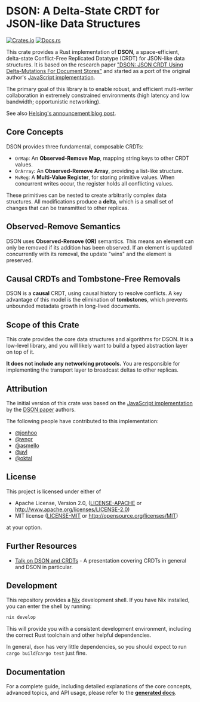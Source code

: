 # DSON: A Delta-State CRDT for JSON-like Data Structures

[![Crates.io](https://img.shields.io/crates/v/dson.svg)](https://crates.io/crates/dson)
[![Docs.rs](https://docs.rs/dson/badge.svg)](https://docs.rs/dson)

This crate provides a Rust implementation of **DSON**, a space-efficient, delta-state Conflict-Free Replicated Datatype (CRDT) for JSON-like data structures. It is based on the research paper ["DSON: JSON CRDT Using Delta-Mutations For Document Stores"][dson-paper] and started as a port of the original author's [JavaScript implementation][js-impl].

The primary goal of this library is to enable robust, and efficient
multi-writer collaboration in extremely constrained environments (high
latency and low bandwidth; opportunistic networking).

See also [Helsing's announcement blog post][blog-post].


[dson-paper]: https://dl.acm.org/doi/10.14778/3510397.3510403
[js-impl]: https://github.com/crdt-ibm-research/json-delta-crdt
[blog-post]: https://blog.helsing.ai/dson-a-delta-state-crdt-for-resilient-peer-to-peer-communication-7823349a042c

## Core Concepts

DSON provides three fundamental, composable CRDTs:

- `OrMap`: An **Observed-Remove Map**, mapping string keys to other CRDT values.
- `OrArray`: An **Observed-Remove Array**, providing a list-like structure.
- `MvReg`: A **Multi-Value Register**, for storing primitive values. When
           concurrent writes occur, the register holds all conflicting values.

These primitives can be nested to create arbitrarily complex data structures.
All modifications produce a **delta**, which is a small set of changes that can
be transmitted to other replicas.

## Observed-Remove Semantics

DSON uses **Observed-Remove (OR)** semantics. This means an element can only be
removed if its addition has been observed. If an element is updated concurrently
with its removal, the update "wins" and the element is preserved.

## Causal CRDTs and Tombstone-Free Removals

DSON is a **causal** CRDT, using causal history to resolve conflicts. A key
advantage of this model is the elimination of **tombstones**, which prevents
unbounded metadata growth in long-lived documents.

## Scope of this Crate

This crate provides the core data structures and algorithms for DSON. It is a
low-level library, and you will likely want to build a typed abstraction layer
on top of it.

**It does not include any networking protocols.** You are responsible for
implementing the transport layer to broadcast deltas to other replicas.

## Attribution

The initial version of this crate was based on the
[JavaScript implementation][js-impl] by the [DSON paper][dson-paper]
authors.

The following people have contributed to this implementation:

- [@jonhoo](https://github.com/jonhoo)
- [@wngr](https://github.com/wngr)
- [@asmello](https://github.com/asmello)
- [@avl](https://github.com/avl)
- [@oktal](https://github.com/oktal)


## License

This project is licensed under either of

- Apache License, Version 2.0, ([LICENSE-APACHE](LICENSE-APACHE) or http://www.apache.org/licenses/LICENSE-2.0)
- MIT license ([LICENSE-MIT](LICENSE-MIT) or http://opensource.org/licenses/MIT)

at your option.

## Further Resources

- [Talk on DSON and CRDTs](https://www.youtube.com/watch?v=4QkLD7JhD_I) - A presentation covering CRDTs in general and DSON in particular.

## Development

This repository provides a [Nix](https://nixos.org) development shell.
If you have Nix installed, you can enter the shell by running:

```sh
nix develop
```

This will provide you with a consistent development environment, including the
correct Rust toolchain and other helpful dependencies.

In general, `dson` has very little dependencies, so you should expect to run `cargo build`/`cargo test`
just fine.

## Documentation

For a complete guide, including detailed explanations of the core concepts,
advanced topics, and API usage, please refer to the 
[**generated docs**](https://docs.rs/dson).
